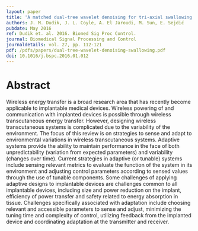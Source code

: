```yaml
---
layout: paper
title: 'A matched dual-tree wavelet denoising for tri-axial swallowing vibrations'
authors: J. M. Dudik, J. L. Coyle, A. El Jaroudi, M. Sun, E. Sejdić
pubdate: May 2016
ref: Dudik et. al. 2016. Biomed Sig Proc Control.
journal: Biomedical Signal Processing and Control
journaldetails: vol. 27, pp. 112-121
pdf: /pdfs/papers/dual-tree-wavelet-denoising-swallowing.pdf
doi: 10.1016/j.bspc.2016.01.012
---
```


# Abstract

Wireless energy transfer is a broad research area that has recently become applicable to implantable medical devices. Wireless powering of and communication with implanted devices is possible through wireless transcutaneous energy transfer. However, designing wireless transcutaneous systems is complicated due to the variability of the environment. The focus of this review is on strategies to sense and adapt to environmental variations in wireless transcutaneous systems. Adaptive systems provide the ability to maintain performance in the face of both unpredictability (variation from expected parameters) and variability (changes over time). Current strategies in adaptive (or tunable) systems include sensing relevant metrics to evaluate the function of the system in its environment and adjusting control parameters according to sensed values through the use of tunable components. Some challenges of applying adaptive designs to implantable devices are challenges common to all implantable devices, including size and power reduction on the implant, efficiency of power transfer and safety related to energy absorption in tissue. Challenges specifically associated with adaptation include choosing relevant and accessible parameters to sense and adjust, minimizing the tuning time and complexity of control, utilizing feedback from the implanted device and coordinating adaptation at the transmitter and receiver.
